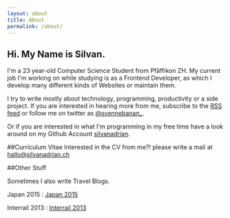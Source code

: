 ```yaml
---
layout: about
title: About
permalink: /about/
---
```



<h2 class="abouttitle">Hi. My Name is Silvan.</h2>
I'm a 23 year-old Computer Science Student from Pfäffikon ZH. My current job I'm working on while studying is as a Frontend Developer, as which I develop many different kinds of Websites or maintain them.

I try to write mostly about technology, programming, productivity or a side project.
If you are interested in hearing more from me, subscribe to the <a target="_blank" href="http://silvanadrian.ch/feed.xml">RSS feed</a> or follow me on twitter as <a target="_blank" href="https://twitter.com/svennebanan_">@svennebanan_</a>.

Or if you are interested in what I'm programming in my free time have a look around on my Github Account <a target="_blank" href="https://github.com/silvanadrian">silvanadrian</a>.

##Curriculum Vitae
Interested in the CV from me?! please write a mail at <a href="mailto:hallo@silvanadrian.ch">hallo@silvanadrian.ch</a>

##Other Stuff

Sometimes I also write Travel Blogs.

Japan 2015 : <a rel="nofollow" href="http://silvanadrian.ch/japan2015">Japan 2015</a>

Interrail 2013 : <a rel="nofollow" href="http://silvanadrian.ch/interrail2013">Interrail 2013</a>
